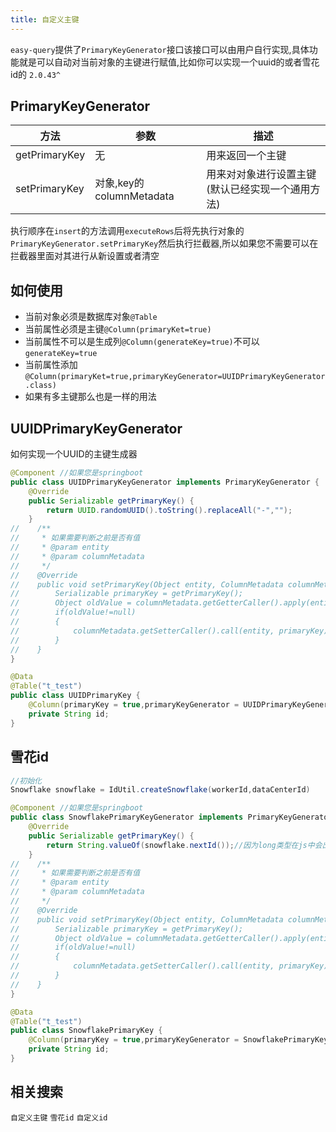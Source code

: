 ```yaml
---
title: 自定义主键
---
```


`easy-query`提供了`PrimaryKeyGenerator`接口该接口可以由用户自行实现,具体功能就是可以自动对当前对象的主键进行赋值,比如你可以实现一个uuid的或者雪花id的 `2.0.43^`

## PrimaryKeyGenerator



方法  | 参数 | 描述  
--- | --- | --- 
getPrimaryKey | 无 | 用来返回一个主键
setPrimaryKey | 对象,key的columnMetadata | 用来对对象进行设置主键(默认已经实现一个通用方法)

执行顺序在`insert`的方法调用`executeRows`后将先执行对象的`PrimaryKeyGenerator.setPrimaryKey`然后执行拦截器,所以如果您不需要可以在拦截器里面对其进行从新设置或者清空

## 如何使用
- 当前对象必须是数据库对象`@Table`
- 当前属性必须是主键`@Column(primaryKet=true)`
- 当前属性不可以是生成列`@Column(generateKey=true)`不可以`generateKey=true`
- 当前属性添加`@Column(primaryKet=true,primaryKeyGenerator=UUIDPrimaryKeyGenerator.class)`
- 如果有多主键那么也是一样的用法

## UUIDPrimaryKeyGenerator
如何实现一个UUID的主键生成器
```java
@Component //如果您是springboot
public class UUIDPrimaryKeyGenerator implements PrimaryKeyGenerator {
    @Override
    public Serializable getPrimaryKey() {
        return UUID.randomUUID().toString().replaceAll("-","");
    }
//    /**
//     * 如果需要判断之前是否有值
//     * @param entity
//     * @param columnMetadata
//     */
//    @Override
//    public void setPrimaryKey(Object entity, ColumnMetadata columnMetadata) {
//        Serializable primaryKey = getPrimaryKey();
//        Object oldValue = columnMetadata.getGetterCaller().apply(entity);
//        if(oldValue!=null)
//        {
//            columnMetadata.getSetterCaller().call(entity, primaryKey);
//        }
//    }
}

@Data
@Table("t_test")
public class UUIDPrimaryKey {
    @Column(primaryKey = true,primaryKeyGenerator = UUIDPrimaryKeyGenerator.class)
    private String id;
}

```

## 雪花id

```java
//初始化
Snowflake snowflake = IdUtil.createSnowflake(workerId,dataCenterId)

@Component //如果您是springboot
public class SnowflakePrimaryKeyGenerator implements PrimaryKeyGenerator {
    @Override
    public Serializable getPrimaryKey() {
        return String.valueOf(snowflake.nextId());//因为long类型在js中会出现精度丢失
    }
//    /**
//     * 如果需要判断之前是否有值
//     * @param entity
//     * @param columnMetadata
//     */
//    @Override
//    public void setPrimaryKey(Object entity, ColumnMetadata columnMetadata) {
//        Serializable primaryKey = getPrimaryKey();
//        Object oldValue = columnMetadata.getGetterCaller().apply(entity);
//        if(oldValue!=null)
//        {
//            columnMetadata.getSetterCaller().call(entity, primaryKey);
//        }
//    }
}

@Data
@Table("t_test")
public class SnowflakePrimaryKey {
    @Column(primaryKey = true,primaryKeyGenerator = SnowflakePrimaryKeyGenerator.class)
    private String id;
}

```

## 相关搜索
`自定义主键` `雪花id` `自定义id`